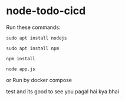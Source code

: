 # node-todo-cicd

Run these commands:


`sudo apt install nodejs`


`sudo apt install npm`


`npm install`

`node app.js`

or Run by docker compose

test
and its good to see you 
pagal hai kya bhai 
